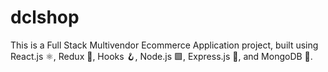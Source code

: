 # dclshop

This is a Full Stack Multivendor Ecommerce Application project, built using React.js ⚛️, Redux 🔄, Hooks 🪝, Node.js 🟩, Express.js 🚀, and MongoDB 🍃.

